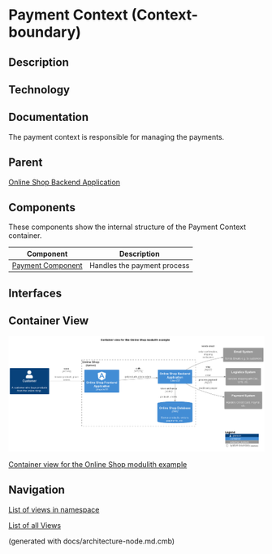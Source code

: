 # Payment Context (Context-boundary)
## Description


## Technology


## Documentation
The payment context is responsible for managing the payments.
## Parent
[Online Shop Backend Application](../../../../software-development/architecture/example/modulith/online-shop-backend.md)
## Components
These components show the internal structure of the Payment Context container.

| Component | Description |
|---|---|
| [Payment Component](../../../../software-development/architecture/example/modulith/payment-component.md) | Handles the payment process |

## Interfaces

## Container View
![Container view for the Online Shop modulith example](../../../../software-development/architecture/example/modulith/container-view.png)

[Container view for the Online Shop modulith example](../../../../software-development/architecture/example/modulith/container-view.md)


## Navigation
[List of views in namespace](./views-in-namespace.md)

[List of all Views](../../../../views.md)

(generated with docs/architecture-node.md.cmb)
